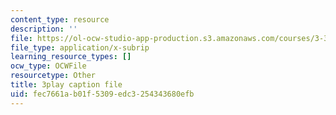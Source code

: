 ```yaml
---
content_type: resource
description: ''
file: https://ol-ocw-studio-app-production.s3.amazonaws.com/courses/3-320-atomistic-computer-modeling-of-materials-sma-5107-spring-2005/fec7661ab01f5309edc3254343680efb_qOTTNo9iXJc.srt
file_type: application/x-subrip
learning_resource_types: []
ocw_type: OCWFile
resourcetype: Other
title: 3play caption file
uid: fec7661a-b01f-5309-edc3-254343680efb
---
```


